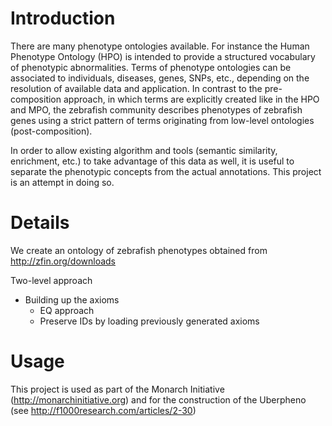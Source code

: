 # Introduction
There are many phenotype ontologies available. For instance the Human Phenotype Ontology (HPO) is intended to provide a structured vocabulary of phenotypic abnormalities. Terms of phenotype ontologies can be associated to individuals, diseases, genes, SNPs, etc., depending on the resolution of available data and application. In contrast to the pre-composition approach, in which terms are explicitly created like in the HPO and MPO, the zebrafish community describes phenotypes of zebrafish genes using a strict pattern of terms originating from low-level ontologies (post-composition).

In order to allow existing algorithm and tools (semantic similarity, enrichment, etc.) to take advantage of this data as well, it is useful to separate the phenotypic concepts from the actual annotations. This project is an attempt in doing so.

# Details #

We create an ontology of zebrafish phenotypes obtained from http://zfin.org/downloads

Two-level approach

  * Building up the axioms
    * EQ approach
    * Preserve IDs by loading previously generated axioms


# Usage #
This project is used as part of the Monarch Initiative (http://monarchinitiative.org) and for the construction of the Uberpheno (see http://f1000research.com/articles/2-30)
